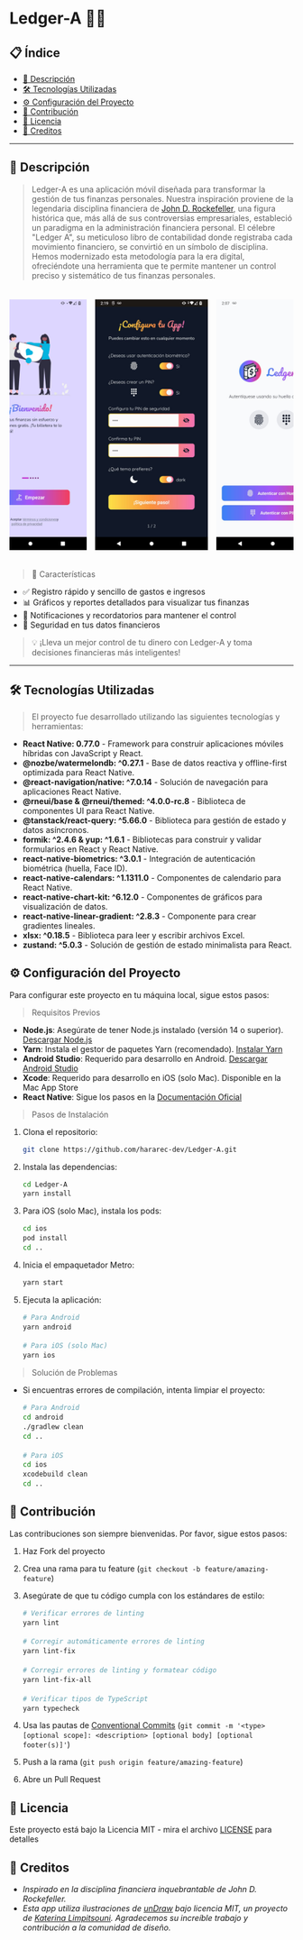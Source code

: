 # Ledger-A 💸✨

## 📋 Índice
- [📖 Descripción](#-descripción)
- [🛠️ Tecnologías Utilizadas](#️-tecnologías-utilizadas)
- [⚙️ Configuración del Proyecto](#️-configuración-del-proyecto)
- [🤝 Contribución](#-contribución)
- [📄 Licencia](#-licencia)
- [👏 Creditos](#-creditos)

---

<div id="-descripción">

## 📖 Descripción 

> Ledger-A es una aplicación móvil diseñada para transformar la gestión de tus finanzas personales. Nuestra inspiración proviene de la legendaria disciplina financiera de [John D. Rockefeller](https://es.wikipedia.org/wiki/John_D._Rockefeller#Infancia), una figura histórica que, más allá de sus controversias empresariales, estableció un paradigma en la administración financiera personal. El célebre "Ledger A", su meticuloso libro de contabilidad donde registraba cada movimiento financiero, se convirtió en un símbolo de disciplina. Hemos modernizado esta metodología para la era digital, ofreciéndote una herramienta que te permite mantener un control preciso y sistemático de tus finanzas personales.

</div>

<div align="center">
  <div style="display: flex; flex-direction: row; overflow-x: auto; gap: 15px; padding: 20px 0; justify-content: center;">
    <img src="./screenshots/screenshot_1.jpeg" alt="Dashboard" width="200" style="flex-shrink: 0;">
    <img src="./screenshots/screenshot_2.jpeg" alt="Categorías" width="200" style="flex-shrink: 0;">
    <img src="./screenshots/screenshot_3.jpeg" alt="Reportes 1" width="200" style="flex-shrink: 0;">
  </div>
</div>

> 🚀 Características
- ✅ Registro rápido y sencillo de gastos e ingresos
- 📊 Gráficos y reportes detallados para visualizar tus finanzas
- 🔔 Notificaciones y recordatorios para mantener el control
- 🔐 Seguridad en tus datos financieros

> 💡 ¡Lleva un mejor control de tu dinero con Ledger-A y toma decisiones financieras más inteligentes! 

---

<div id="️-tecnologías-utilizadas">

## 🛠️ Tecnologías Utilizadas

> El proyecto fue desarrollado utilizando las siguientes tecnologías y herramientas:

- **React Native: 0.77.0** - Framework para construir aplicaciones móviles híbridas con JavaScript y React.
- **@nozbe/watermelondb: ^0.27.1** - Base de datos reactiva y offline-first optimizada para React Native.
- **@react-navigation/native: ^7.0.14** - Solución de navegación para aplicaciones React Native.
- **@rneui/base & @rneui/themed: ^4.0.0-rc.8** - Biblioteca de componentes UI para React Native.
- **@tanstack/react-query: ^5.66.0** - Biblioteca para gestión de estado y datos asíncronos.
- **formik: ^2.4.6 & yup: ^1.6.1** - Bibliotecas para construir y validar formularios en React y React Native.
- **react-native-biometrics: ^3.0.1** - Integración de autenticación biométrica (huella, Face ID).
- **react-native-calendars: ^1.1311.0** - Componentes de calendario para React Native.
- **react-native-chart-kit: ^6.12.0** - Componentes de gráficos para visualización de datos.
- **react-native-linear-gradient: ^2.8.3** - Componente para crear gradientes lineales.
- **xlsx: ^0.18.5** - Biblioteca para leer y escribir archivos Excel.
- **zustand: ^5.0.3** - Solución de gestión de estado minimalista para React.

</div>

<div id="️-configuración-del-proyecto">

## ⚙️ Configuración del Proyecto

Para configurar este proyecto en tu máquina local, sigue estos pasos:

> Requisitos Previos

- **Node.js**: Asegúrate de tener Node.js instalado (versión 14 o superior). [Descargar Node.js](https://nodejs.org/)
- **Yarn**: Instala el gestor de paquetes Yarn (recomendado). [Instalar Yarn](https://yarnpkg.com/getting-started/install)
- **Android Studio**: Requerido para desarrollo en Android. [Descargar Android Studio](https://developer.android.com/studio)
- **Xcode**: Requerido para desarrollo en iOS (solo Mac). Disponible en la Mac App Store
- **React Native**: Sigue los pasos en la [Documentación Oficial](https://reactnative.dev/docs/set-up-your-environment)

> Pasos de Instalación

1. Clona el repositorio:
   ```bash
   git clone https://github.com/hararec-dev/Ledger-A.git
   ```

2. Instala las dependencias:
   ```bash
   cd Ledger-A
   yarn install
   ```

3. Para iOS (solo Mac), instala los pods:
   ```bash
   cd ios
   pod install
   cd ..
   ```

5. Inicia el empaquetador Metro:
   ```bash
   yarn start
   ```

6. Ejecuta la aplicación:
   ```bash
   # Para Android
   yarn android

   # Para iOS (solo Mac)
   yarn ios
   ```

> Solución de Problemas

- Si encuentras errores de compilación, intenta limpiar el proyecto:
  ```bash
  # Para Android
  cd android
  ./gradlew clean
  cd ..

  # Para iOS
  cd ios
  xcodebuild clean
  cd ..
  ```

</div>

<div id="-contribución">

## 🤝 Contribución

Las contribuciones son siempre bienvenidas. Por favor, sigue estos pasos:

1. Haz Fork del proyecto
2. Crea una rama para tu feature (`git checkout -b feature/amazing-feature`)
3. Asegúrate de que tu código cumpla con los estándares de estilo:
   ```bash
   # Verificar errores de linting
   yarn lint
   
   # Corregir automáticamente errores de linting
   yarn lint-fix
   
   # Corregir errores de linting y formatear código
   yarn lint-fix-all
   
   # Verificar tipos de TypeScript
   yarn typecheck
   ```

4. Usa las pautas de [Conventional Commits](https://www.conventionalcommits.org/en/v1.0.0/) (`git commit -m '<type>[optional scope]: <description> [optional body] [optional footer(s)]'`)
5. Push a la rama (`git push origin feature/amazing-feature`)
6. Abre un Pull Request

</div>

<div id="-licencia">

## 📄 Licencia

Este proyecto está bajo la Licencia MIT - mira el archivo [LICENSE](LICENSE) para detalles

</div>

<div id="-creditos">

## 👏 Creditos

- _Inspirado en la disciplina financiera inquebrantable de John D. Rockefeller._
- _Esta app utiliza ilustraciones de [unDraw](https://undraw.co/) bajo licencia MIT, un proyecto de [Katerina Limpitsouni](https://x.com/ninalimpi). Agradecemos su increíble trabajo y contribución a la comunidad de diseño._
<!-- - Diseño UI [Nombre del Diseñador] -->

</div>
